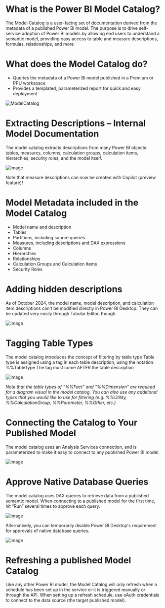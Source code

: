 # What is the Power BI Model Catalog?

The Model Catalog is a user-facing set of documentation derived from the metadata of a published Power BI model.
The purpose is to drive self-service adoption of Power BI models by allowing end users to understand a semantic model, providing easy access to table and measure descriptions, formulas, relationships, and more

# What does the Model Catalog do?

* Queries the metadata of a Power BI model published in a Premium or PPU workspace
* Provides a templated, parameterized report for quick and easy deployment


![ModelCatalog](https://github.com/user-attachments/assets/58710981-dd70-4026-9ddb-24cf47c5d482)

# Extracting Descriptions – Internal Model Documentation

The model catalog extracts descriptions from many Power BI objects: tables, measures, columns, calculation groups, calculation items, hierarchies, security roles, and the model itself.

![image](https://github.com/user-attachments/assets/4e37ac53-b474-45b6-80e3-3814050b71a8)

Note that measure descriptions can now be created with Copilot (preview feature)!

# Model Metadata included in the Model Catalog

* Model name and description
* Tables
* Partitions, including source queries
* Measures, including descriptions and DAX expressions
* Columns
* Hierarchies
* Relationships
* Calculation Groups and Calculation Items
* Security Roles

# Adding hidden descriptions

As of October 2024, the model name, model description, and calculation item descriptions can't be modified directly in Power BI Desktop. They can be updated very easily through Tabular Editor, though. 

![image](https://github.com/user-attachments/assets/314ed005-664a-42bd-ba81-06c6d4bc8881)

# Tagging Table Types

The model catalog introduces the concept of filtering by table type
Table type is assigned using a tag in each table description, using the notation: %%TableType
The tag must come AFTER the table description

![image](https://github.com/user-attachments/assets/0b4bde27-bdb3-4edf-a944-2db948c6e21d)

_Note that the table types of “%%Fact” and “%%Dimension” are required for a diagram visual in the model catalog.
You can also use any additional types that you would like to use for filtering (e.g. %%Utility, %%CalculationGroup, %%Parameter, %%Other, etc.)_

# Connecting the Catalog to Your Published Model

The model catalog uses an Analysis Services connection, and is parameterized to make it easy to connect to any published Power BI model.

![image](https://github.com/user-attachments/assets/50433830-76b1-42c0-b48a-9016b422da49)

# Approve Native Database Queries

The model catalog uses DAX queries to retrieve data from a published semantic model. When connecting to a published model for the first time, hit “Run” several times to approve each query.

![image](https://github.com/user-attachments/assets/f6920153-5bd0-4a6a-999e-aa6ba1ba2717)

Alternatively, you can temporarily disable Power BI Desktop's requirement for approvals of native database queries.

![image](https://github.com/user-attachments/assets/322b5e49-ae84-48bf-9b2b-ea562cfb0900)

# Refreshing a published Model Catalog
Like any other Power BI model, the Model Catalog will only refresh when a schedule has been set up in the service or it is triggered manually or through the API. When setting up a refresh schedule, use oAuth credentials to connect to the data source (the target published model).
